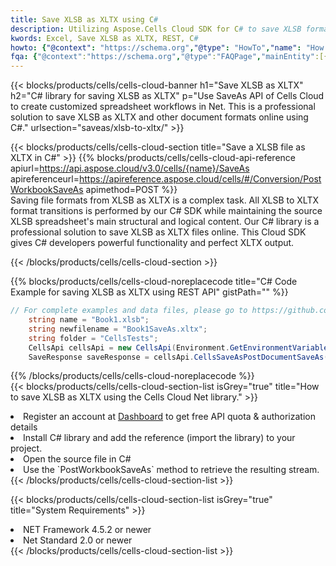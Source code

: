 ```yaml
---
title: Save XLSB as XLTX using C# 
description: Utilizing Aspose.Cells Cloud SDK for C# to save XLSB format file as XLTX format file. 
kwords: Excel, Save XLSB as XLTX, REST, C#
howto: {"@context": "https://schema.org","@type": "HowTo","name": "How to save XLSB as XLTX using the Cells Cloud Net library.","description": "How to save XLSB as XLTX using the Cells Cloud Net library.","image": {"@type": "ImageObject"},"url": "/net/saveas/xlsb-to-xltx/","step": [{ "@type": "HowToStep","name": "How to save XLSB as XLTX using the Cells Cloud Net library. step 1", "image": {"@type": "ImageObject",},"url": "/net/saveas/xlsb-to-xltx/","text": "Register an account at <a href='https://dashboard.aspose.cloud/'>Dashboard</a> to get free API quota & authorization details",},{ "@type": "HowToStep","name": "How to save XLSB as XLTX using the Cells Cloud Net library. step 1", "image": {"@type": "ImageObject",},"url": "/net/saveas/xlsb-to-xltx/","text": "Install C# library and add the reference (import the library) to your project.",},{ "@type": "HowToStep","name": "How to save XLSB as XLTX using the Cells Cloud Net library. step 1", "image": {"@type": "ImageObject",},"url": "/net/saveas/xlsb-to-xltx/","text": "Open the source file in C#",},{ "@type": "HowToStep","name": "How to save XLSB as XLTX using the Cells Cloud Net library. step 1", "image": {"@type": "ImageObject",},"url": "/net/saveas/xlsb-to-xltx/","text": "Use the `PostWorkbookSaveAs` method to retrieve the resulting stream.",}, ],"supply": {"@type": "HowToSupply","name": "document"},"tool": [{"@type": "HowToTool","name": "Visual Studio, Visual Studio Code, Rider"},{"@type": "HowToTool","name": "Aspose Cells"}],"totalTime": "PT6M"}
fqa: {"@context":"https://schema.org","@type":"FAQPage","mainEntity":[{"@type":"Question","name":"Why save file as other formats file in C# using REST API?","acceptedAnswer":{"@type":"Answer","text":"Documents are encoded in many ways, and some files may be incompatible with the software you use. To open and read such files, just save them as appropriate file formats.<br/><ol><li>Install .NET SDK and add the reference (import the library) to your project.</li><li>Open the source file in C# using REST API.</li><li>Call the PostWorkbookSaveAsRequest() method, passing an output filename with required extension.</li><li>Get the result of save as a separate file.</li></ol>"}},{"@type":"Question","name":"What file formats can I save as with your C# library?","acceptedAnswer":{"@type":"Answer","text":"We support a variety of file formats for conversion using .NET library, including XLSX, Excel, xls , PDF, CSV, HTML, Markdown, XML, PNG, JPG, TIFF, Json, TXT and many more."}},{"@type":"Question","name":"What is the maximum allowed file size for conversion using this .NET library?","acceptedAnswer":{"@type":"Answer","text":"There are no file size limits for format conversions using .NET library."}}]}
---
```



{{< blocks/products/cells/cells-cloud-banner h1="Save XLSB as XLTX" h2="C# library for saving XLSB as XLTX" p="Use SaveAs API of Cells Cloud to create customized spreadsheet workflows in Net. This is a professional solution to save XLSB as XLTX and other document formats online using C#." urlsection="saveas/xlsb-to-xltx/" >}}

{{< blocks/products/cells/cells-cloud-section  title="Save a XLSB file as XLTX in C#" >}}
{{% blocks/products/cells/cells-cloud-api-reference  apiurl=https://api.aspose.cloud/v3.0/cells/{name}/SaveAs  apireferenceurl=https://apireference.aspose.cloud/cells/#/Conversion/PostWorkbookSaveAs  apimethod=POST %}}
<br/>
Saving file formats from XLSB as XLTX is a complex task. All XLSB to XLTX format transitions is performed by our C# SDK while maintaining the source XLSB spreadsheet's main structural and logical content. Our C# library is a professional solution to save XLSB as XLTX files online. This Cloud SDK gives C# developers powerful functionality and perfect XLTX output.

{{< /blocks/products/cells/cells-cloud-section >}}

{{% blocks/products/cells/cells-cloud-noreplacecode title="C# Code Example for saving XLSB as XLTX using REST API" gistPath="" %}}
  
```cs
// For complete examples and data files, please go to https://github.com/aspose-cells-cloud/aspose-cells-cloud-dotnet/
    string name = "Book1.xlsb";
    string newfilename = "Book1SaveAs.xltx";
    string folder = "CellsTests";
    CellsApi cellsApi = new CellsApi(Environment.GetEnvironmentVariable("ProductClientId"), Environment.GetEnvironmentVariable("ProductClientSecret"));
    SaveResponse saveResponse = cellsApi.CellsSaveAsPostDocumentSaveAs(name, null, newfilename, null,null,folder);
```
  
{{% /blocks/products/cells/cells-cloud-noreplacecode  %}}
<br/>
{{< blocks/products/cells/cells-cloud-section-list isGrey="true"  title="How to save XLSB as XLTX using the Cells Cloud Net library." >}}
<li>Register an account at <a href="https://dashboard.aspose.cloud/">Dashboard</a> to get free API quota & authorization details</li>
<li>Install C# library and add the reference (import the library) to your project.</li>
<li>Open the source file in C#</li>
<li>Use the `PostWorkbookSaveAs` method to retrieve the resulting stream.</li>
{{< /blocks/products/cells/cells-cloud-section-list >}}

{{< blocks/products/cells/cells-cloud-section-list isGrey="true"  title="System Requirements" >}}
<li>NET Framework 4.5.2 or newer</li>
<li>Net Standard 2.0 or newer</li>
{{< /blocks/products/cells/cells-cloud-section-list >}}
